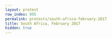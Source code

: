 ```yaml
---
layout: protest
row_index: 955
permalink: protests/south-africa-february-2017
title: South Africa, February 2017
hidden: true
---
```

